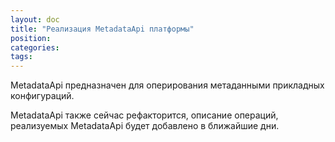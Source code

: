 ```yaml
---
layout: doc
title: "Реализация MetadataApi платформы"
position: 
categories: 
tags: 
---
```


MetadataApi предназначен для оперирования метаданными прикладных конфигураций.

MetadataApi также сейчас рефакторится, описание операций, реализуемых MetadataApi будет добавлено в ближайшие дни.

